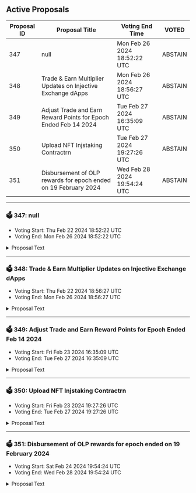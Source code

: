 ## Active Proposals

| Proposal ID | Proposal Title | Voting End Time | VOTED |
|-------------|----------------|-----------------|-------|
| 347 | null | Mon Feb 26 2024 18:52:22 UTC | ABSTAIN |
| 348 | Trade & Earn Multiplier Updates on Injective Exchange dApps | Mon Feb 26 2024 18:56:27 UTC | ABSTAIN |
| 349 | Adjust Trade and Earn Reward Points for Epoch Ended Feb 14 2024 | Tue Feb 27 2024 16:35:09 UTC | ABSTAIN |
| 350 | Upload NFT Injstaking Contractrn | Tue Feb 27 2024 19:27:26 UTC | ABSTAIN |
| 351 | Disbursement of OLP rewards for epoch ended on 19 February 2024 | Wed Feb 28 2024 19:54:24 UTC | ABSTAIN |

---

### 🗳 347: null
- Voting Start: Thu Feb 22 2024 18:52:22 UTC
- Voting End: Mon Feb 26 2024 18:52:22 UTC

<details>
<summary>Proposal Text</summary>
 
null
</details>

---

### 🗳 348: Trade & Earn Multiplier Updates on Injective Exchange dApps
- Voting Start: Thu Feb 22 2024 18:56:27 UTC
- Voting End: Mon Feb 26 2024 18:56:27 UTC

<details>
<summary>Proposal Text</summary>
 
To support trading activity in new markets across exchange dApps built on Injective, we propose boosting the T&E multipliers for the all new perpetual futures markets to 10x, while resetting the multipliers for other markets. Specifically, the boost will apply to AVAX/USDT PERP, SOL/USDT PERP, SUI/USDT PERP, WIF/USDT PERP, OSMO/USDT PERP, ARB/USDT PERP, OP/USDT PERP, LINK/USDT PERP, DOGE/USDT PERP, and BONK/USDT PERP. This will keep the T&E multiplier boosts meaningful rather than diluting the impact of the boosts between several markets.nn- By voting YES on this proposal, you agree to update T&E multipliers based on the description above.n- By voting NO on the proposal, you do not support updating the T&E multipliers based on the description above.n- By voting NO WITH VETO, you find this proposal to be (1) spam, i.e., irrelevant to the Injective ecosystem, (2) disproportionately infringes on minority interests, or (3) violates or encourages violation of the rules of engagement as currently set out by Injective governance. If the number of ‘NoWithVeto’ votes is greater than a third of total votes, the proposal is rejected and the 500 INJ deposit is burned.n- By voting ABSTAIN, you wish to contribute to quorum while formally declining to vote either for or against the proposal.nn*Disclosure: I am a member of the Injective Labs team.*
</details>

---

### 🗳 349: Adjust Trade and Earn Reward Points for Epoch Ended Feb 14 2024
- Voting Start: Fri Feb 23 2024 16:35:09 UTC
- Voting End: Tue Feb 27 2024 16:35:09 UTC

<details>
<summary>Proposal Text</summary>
 
This proposal, if passed, will adjust the Trade & Earn reward points for the epoch that ended on Feb 14, 2024.nnThe reward points for the following addresses will be adjusted to zero:ninj1jlqe93ep0lvq46cfr5zwt4lpejtmeh75hed7j6ninj1juwjcjk9az47cgc40npz2sz82md994gkpgdasrninj130vm0md8dpm6xe3mt6x0q5d2eg56jh7xaawkgtninj1kraelmfp05c3cvzfk5eqhsjehhcsnwhngcrmfrninj1jd6w5fpufg6vuaulkyyjnstlz5ljl0necmhkfpnnThe community has presented evidence that these addresses have unfairly received Trade & Earn rewards through malicious behavior.nn*Disclosure: I am a team member at Injective Labs*
</details>

---

### 🗳 350: Upload NFT Injstaking Contractrn
- Voting Start: Fri Feb 23 2024 19:27:26 UTC
- Voting End: Tue Feb 27 2024 19:27:26 UTC

<details>
<summary>Proposal Text</summary>
 
This proposal intends to upload the NFT Injstaking Contract for use by NFT Injstaking. It is created for the NFT Injstaking platform and will be available to use for any NFT projects on the Injective blockchain.rnMore details & Forum here: https://gov.injective.network/discussion/15418-upload-nft-injstaking-contract
</details>

---

### 🗳 351: Disbursement of OLP rewards for epoch ended on 19 February 2024
- Voting Start: Sat Feb 24 2024 19:54:24 UTC
- Voting End: Wed Feb 28 2024 19:54:24 UTC

<details>
<summary>Proposal Text</summary>
 
If passed, this proposal confirms the final Open Liquidity Program market maker performance of epoch 29 as well as the distribution of 48812.179 INJ tokens, of which 28812.196 INJ are the OLP vested amount from epoch 26, and 19999.983 INJ are 50% of the OLP rewards allocated to epoch 29. The remaining OLP rewards of epoch 29 will be disbursed along with the rewards disbursement of epoch 32. The recipient must still be an active participant of the program in order to receive future disbursements. For a further breakdown of rewards refer to the IPFS link: https://cloudflare-ipfs.com/ipfs/QmTSbdmvUjcnxaPHzHic6dfKX9aaLqqrfzwtcahYmqNtVf
</details>
